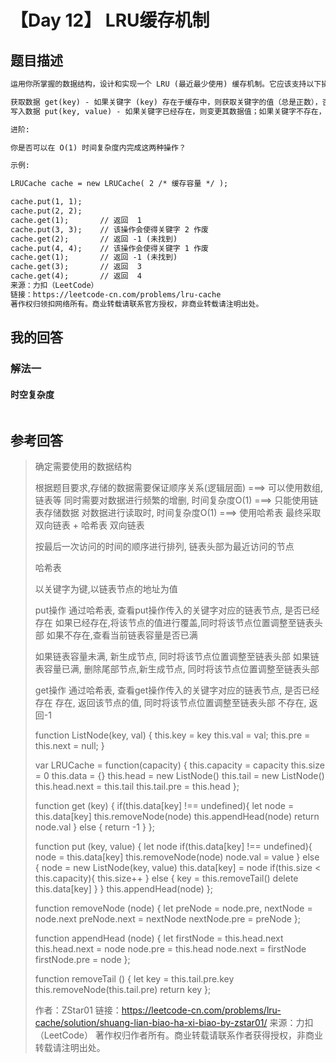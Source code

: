 # 【Day 12】 LRU缓存机制

## 题目描述

```markdown
运用你所掌握的数据结构，设计和实现一个 LRU (最近最少使用) 缓存机制。它应该支持以下操作： 获取数据 get 和 写入数据 put 。

获取数据 get(key) - 如果关键字 (key) 存在于缓存中，则获取关键字的值（总是正数），否则返回 -1。
写入数据 put(key, value) - 如果关键字已经存在，则变更其数据值；如果关键字不存在，则插入该组「关键字/值」。当缓存容量达到上限时，它应该在写入新数据之前删除最久未使用的数据值，从而为新的数据值留出空间。

进阶:

你是否可以在 O(1) 时间复杂度内完成这两种操作？

示例:

LRUCache cache = new LRUCache( 2 /* 缓存容量 */ );

cache.put(1, 1);
cache.put(2, 2);
cache.get(1);       // 返回  1
cache.put(3, 3);    // 该操作会使得关键字 2 作废
cache.get(2);       // 返回 -1 (未找到)
cache.put(4, 4);    // 该操作会使得关键字 1 作废
cache.get(1);       // 返回 -1 (未找到)
cache.get(3);       // 返回  3
cache.get(4);       // 返回  4
来源：力扣（LeetCode）
链接：https://leetcode-cn.com/problems/lru-cache
著作权归领扣网络所有。商业转载请联系官方授权，非商业转载请注明出处。
```

## 我的回答

### 解法一

#### 时空复杂度

```js

```



## 参考回答

> 确定需要使用的数据结构
>
> 根据题目要求,存储的数据需要保证顺序关系(逻辑层面) ===> 可以使用数组,链表等
> 同时需要对数据进行频繁的增删, 时间复杂度O(1) ===> 只能使用链表存储数据
> 对数据进行读取时, 时间复杂度O(1) ===> 使用哈希表
> 最终采取双向链表 + 哈希表
> 双向链表
>
> 按最后一次访问的时间的顺序进行排列, 链表头部为最近访问的节点
>
> 哈希表
>
> 以关键字为键,以链表节点的地址为值
>
> put操作
> 通过哈希表, 查看put操作传入的关键字对应的链表节点, 是否已经存在
> 如果已经存在,将该节点的值进行覆盖,同时将该节点位置调整至链表头部
> 如果不存在,查看当前链表容量是否已满
>
> 如果链表容量未满, 新生成节点, 同时将该节点位置调整至链表头部
> 如果链表容量已满, 删除尾部节点,新生成节点, 同时将该节点位置调整至链表头部
>
> get操作
> 通过哈希表, 查看get操作传入的关键字对应的链表节点, 是否已经存在
> 存在, 返回该节点的值, 同时将该节点位置调整至链表头部
> 不存在, 返回-1
>
>
> function ListNode(key, val) {
>     this.key = key
>     this.val = val;
>     this.pre = this.next = null;
> }
>
> var LRUCache = function(capacity) {
>     this.capacity = capacity
>     this.size = 0
>     this.data = {}
>     this.head = new ListNode()
>     this.tail = new ListNode()
>     this.head.next = this.tail
>     this.tail.pre = this.head
> };
>
> function get (key) {
>     if(this.data[key] !== undefined){
>         let node = this.data[key]
>         this.removeNode(node)
>         this.appendHead(node)
>         return node.val
>     } else {
>         return -1
>     }
> };
>
> function put (key, value) {
>     let node
>     if(this.data[key] !== undefined){
>         node = this.data[key]
>         this.removeNode(node)
>         node.val = value
>     } else {
>         node = new ListNode(key, value)
>         this.data[key] = node
>         if(this.size < this.capacity){
>             this.size++
>         } else {
>             key = this.removeTail()
>             delete this.data[key]
>         }
>     }
>     this.appendHead(node)
> };
>
> function removeNode (node) {
>     let preNode = node.pre,
>         nextNode = node.next
>     preNode.next = nextNode
>     nextNode.pre = preNode
> };
>
> function appendHead (node) {
>     let firstNode = this.head.next
>     this.head.next = node
>     node.pre = this.head
>     node.next = firstNode
>     firstNode.pre = node
> };
>
> function removeTail () {
>     let key = this.tail.pre.key
>     this.removeNode(this.tail.pre)
>     return key
> };
>
> 作者：ZStar01
> 链接：https://leetcode-cn.com/problems/lru-cache/solution/shuang-lian-biao-ha-xi-biao-by-zstar01/
> 来源：力扣（LeetCode）
> 著作权归作者所有。商业转载请联系作者获得授权，非商业转载请注明出处。